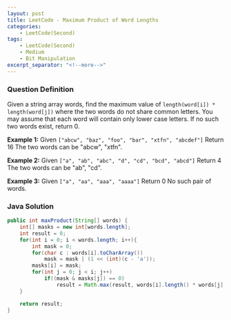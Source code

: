 ```yaml
---
layout: post
title: LeetCode - Maximum Product of Word Lengths
categories:
    - LeetCode(Second)
tags:
    - LeetCode(Second)
    - Medium
    - Bit Manipulation
excerpt_separator: "<!--more-->"
---
```


### Question Definition
Given a string array words, find the maximum value of `length(word[i]) * length(word[j])` where the two words do not share common letters. You may assume that each word will contain only lower case letters. If no such two words exist, return 0.
<!--more-->

**Example 1:**
Given `["abcw", "baz", "foo", "bar", "xtfn", "abcdef"]`
Return 16
The two words can be "abcw", "xtfn".

**Example 2:**
Given `["a", "ab", "abc", "d", "cd", "bcd", "abcd"]`
Return 4
The two words can be "ab", "cd".

**Example 3:**
Given `["a", "aa", "aaa", "aaaa"]`
Return 0
No such pair of words.
### Java Solution
```java
public int maxProduct(String[] words) {
    int[] masks = new int[words.length];
    int result = 0;
    for(int i = 0; i < words.length; i++){
        int mask = 0;
        for(char c : words[i].toCharArray())
            mask = mask | (1 << (int)(c - 'a'));
        masks[i] = mask;
        for(int j = 0; j < i; j++)
            if((mask & masks[j]) == 0)
                result = Math.max(result, words[i].length() * words[j].length());
    }

    return result;
}
```